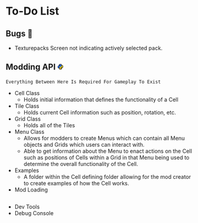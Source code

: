 # To-Do List
## Bugs 🐞
- Texturepacks Screen not indicating actively selected pack.
## Modding API ![](/git_assets/python.png)
```
Everything Between Here Is Required For Gameplay To Exist
```
- Cell Class
   - Holds initial information that defines the functionality of a Cell
- Tile Class
   - Holds current Cell information such as position, rotation, etc.
- Grid Class
   - Holds all of the Tiles
- Menu Class
   - Allows for modders to create Menus which can contain all Menu objects and Grids which users can interact with.
   - Able to get information about the Menu to enact actions on the Cell such as positions of Cells within a Grid in that Menu being used to determine the overall functionality of the Cell.
- Examples
   - A folder within the Cell defining folder allowing for the mod creator to create examples of how the Cell works.
- Mod Loading

```
```

- Dev Tools
- Debug Console